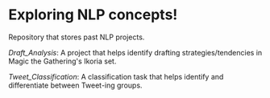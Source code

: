 # Exploring NLP concepts!

Repository that stores past NLP projects.

*Draft_Analysis*: A project that helps identify drafting strategies/tendencies in Magic the Gathering's Ikoria set.

*Tweet_Classification*: A classification task that helps identify and differentiate between Tweet-ing groups.
